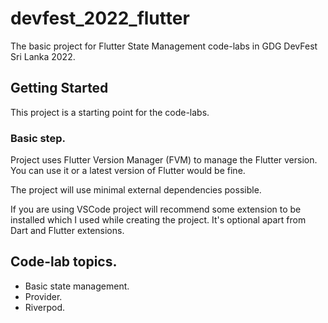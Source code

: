 # devfest_2022_flutter

The basic project for Flutter State Management code-labs in GDG DevFest Sri Lanka 2022.

## Getting Started

This project is a starting point for the code-labs.

### Basic step.

Project uses Flutter Version Manager (FVM) to manage the Flutter version. 
You can use it or a latest version of Flutter would be fine.

The project will use minimal external dependencies possible.

If you are using VSCode project will recommend some extension to be installed which I used while creating the project. It's optional apart from Dart and Flutter extensions.

## Code-lab topics.

- Basic state management.
- Provider.
- Riverpod.

